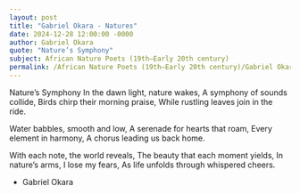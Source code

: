 ```yaml
---
layout: post
title: "Gabriel Okara - Natures"
date: 2024-12-28 12:00:00 -0000
author: Gabriel Okara
quote: "Nature’s Symphony"
subject: African Nature Poets (19th–Early 20th century)
permalink: /African Nature Poets (19th–Early 20th century)/Gabriel Okara/Gabriel Okara - Natures
---
```


Nature’s Symphony
In the dawn light, nature wakes,
A symphony of sounds collide,
Birds chirp their morning praise,
While rustling leaves join in the ride.

Water babbles, smooth and low,
A serenade for hearts that roam,
Every element in harmony,
A chorus leading us back home.

With each note, the world reveals,
The beauty that each moment yields,
In nature’s arms, I lose my fears,
As life unfolds through whispered cheers.

- Gabriel Okara
